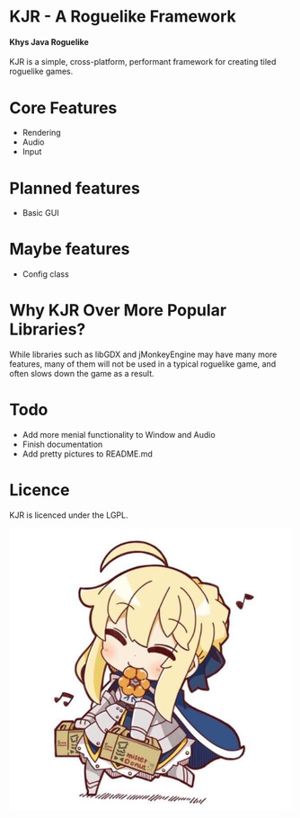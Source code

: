 # KJR - A Roguelike Framework
#### Khys Java Roguelike

KJR is a simple, cross-platform, performant framework for creating tiled roguelike games.

# Core Features

- Rendering
- Audio
- Input

# Planned features
- Basic GUI

# Maybe features
- Config class

# Why KJR Over More Popular Libraries?

While libraries such as libGDX and jMonkeyEngine may have many more features, many of them will not be
used in a typical roguelike game, and often slows down the game as a result. 

# Todo
- Add more menial functionality to Window and Audio
- Finish documentation
- Add pretty pictures to README.md

# Licence


KJR is licenced under the LGPL.


![ ](https://raw.githubusercontent.com/definestructunion/KJR/master/sabersmile.jpg)

